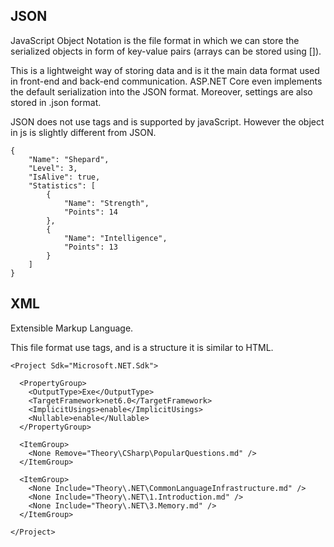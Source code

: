 ﻿## JSON

JavaScript Object Notation is the file format in which we can store the serialized objects in form of key-value pairs (arrays can be stored using []). 

This is a lightweight way of storing data and is it the main data format used in front-end and back-end communication.
ASP.NET Core even implements the default serialization into the JSON format. Moreover, settings are also stored in .json format.

JSON does not use tags and is supported by javaScript. However the object in js is slightly different from JSON.

```
{
	"Name": "Shepard",
	"Level": 3,
	"IsAlive": true,
	"Statistics": [
		{
			"Name": "Strength",
			"Points": 14
		},
		{
			"Name": "Intelligence",
			"Points": 13
		}
	]
}
```

## XML

Extensible Markup Language.

This file format use tags, and is a structure it is similar to HTML.

```
<Project Sdk="Microsoft.NET.Sdk">

  <PropertyGroup>
    <OutputType>Exe</OutputType>
    <TargetFramework>net6.0</TargetFramework>
    <ImplicitUsings>enable</ImplicitUsings>
    <Nullable>enable</Nullable>
  </PropertyGroup>

  <ItemGroup>
    <None Remove="Theory\CSharp\PopularQuestions.md" />
  </ItemGroup>

  <ItemGroup>
    <None Include="Theory\.NET\CommonLanguageInfrastructure.md" />
    <None Include="Theory\.NET\1.Introduction.md" />
    <None Include="Theory\.NET\3.Memory.md" />
  </ItemGroup>

</Project>

```



